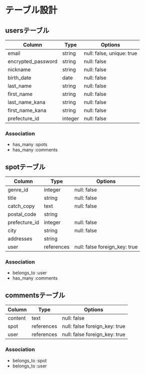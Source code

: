 # テーブル設計

## usersテーブル

| Column             | Type       | Options                        |
| ------------------ | ---------- | ------------------------------ |
| email              | string     | null: false, unique: true      |
| encrypted_password | string     | null: false                    |
| nickname           | string     | null: false                    |
| birth_date         | date       | null: false                    |
| last_name          | string     | null: false                    |
| first_name         | string     | null: false                    |
| last_name_kana     | string     | null: false                    |
| first_name_kana    | string     | null: false                    |
| prefecture_id      | integer    | null: false                    |

### Association

* has_many :spots
* has_many :comments


## spotテーブル

| Column             | Type       | Options                       |
| ------------------ | ---------- | ----------------------------- |
| genre_id           | integer    | null: false                   |
| title              | string     | null: false                   |
| catch_copy         | text       | null: false                   |
| postal_code        | string     |                               |
| prefecture_id      | integer    | null: false                   |
| city               | string     | null: false                   |
| addresses          | string     |                               |
| user               | references | null: false foreign_key: true |

### Association

* belongs_to :user
* has_many :comments

## commentsテーブル

| Column             | Type       | Options                       |
| ------------------ | ---------- | ----------------------------- |
| content            | text       | null: false                   |
| spot               | references | null: false foreign_key: true |
| user               | references | null: false foreign_key: true |

### Association

- belongs_to :spot
- belongs_to :user